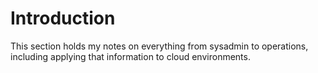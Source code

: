 # Introduction

This section holds my notes on everything from sysadmin to operations, including
applying that information to cloud environments.
